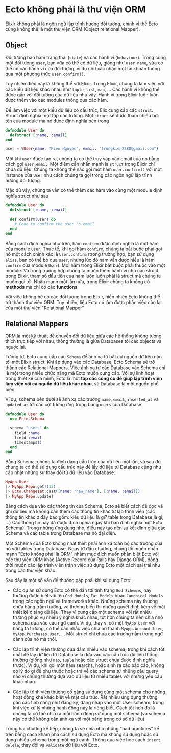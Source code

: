 # Ecto không phải là thư viện ORM

Elixir không phải là ngôn ngữ lập trình hương đối tượng, chính vì thế Ecto cũng không thể là một thư viện ORM \(Object relational Mapper\).

## Object

Đối tượng bao hàm trạng thái \(`state`\) và các hành vi \(`behaviour`\). Trong cùng một đối tượng `user`, bạn vừa có thể có dữ liệu, giống như `user.name`, vừa có thể có các hành vi của đối tượng, ví dụ như xác nhận một tài khoản thông qua một phương thức `user.confirm()`.

Tuy nhiên điều này là không thể với Elixir. Trong Elixir, chúng ta làm việc với các kiểu dữ liệu khác nhau như `tuple`, `list`, `map`, ... Các hành vi không thể được gắn với đối tượng của dữ liệu như vậy. Hành vi trong Elixir luôn luôn được thêm vào các modules thông qua các hàm.

Để làm việc với một kiểu dữ liệu có cấu trúc, Elix cung cấp các `struct`. Struct định nghĩa một tập các trường. Một `struct` sẽ được tham chiếu bởi tên của module mà nó được định nghĩa bên trong

```elixir
defmodule User do
  defstruct [:name, :email]
end

user = %User{name: "Kien Nguyen", email: "trungkien2288@gmail.com"}
```

Một khi `user` được tạo ra, chúng ta có thể truy vập vào email của nó bằng cách gọi `user.email`. Một điểm cần nhấn mạnh là `struct` trong Elixir chỉ chứa dữ liệu. Chúng ta không thể nào gọi một hàm `user.confirm()` với một instance của `User` như cách chúng ta gọi trong các ngôn ngữ lập trình hướng đối tượng.

Mặc dù vậy, chúng ta vẫn có thể thêm các hàm vào cùng một module định nghĩa struct như sau

```elixir
defmodule User do
  defstruct [:name, :email]

  def confirm(user) do
    # Code to confirm the user 's email
  end
end
```

Bằng cách định nghĩa như trên, hàm `confirm` được định nghĩa là một hàm của module `User`. Thực tế, khi gọi hàm `confirm`, chúng ta bắt buộc phải gọi nó một cách chính xác là `User.confirm` \(trong trường hợp, bạn sử dụng `alias`, bạn có thể bỏ qua `User`, nhưng lúc đó hàm vẫn dược hiểu là hàm `confirm` của module `User`\). Mọi hàm trong Elixir băt buộc phải thuộc vào một module. Và trong trường hợp chúng ta muốn thêm hành vi cho các struct trong Elixir, tham sô đầu tiên của hàm luôn luôn phải là struct mà chúng ta muốn gọi tới. Nhấn mạnh một lần nữa, trong Elixir chúng ta không có **methods** mà chỉ có các **functions**

Với việc không hề có các đối tượng trong Elixir, hiển nhiên Ecto không thể trở thành thư viên ORM. Tuy nhiên, liệu Ecto có làm được phần việc còn lại của một thư viện "Relational Mapper"

## Relational Mappers

ORM là một kỹ thuật để chuyển đổi dữ liệu giữa các hệ thống không tương thích trực tiếp với nhau, thông thường là giữa Databases tới các objects và ngược lại.

Tương tự, Ecto cung cấp các `Schema` để ánh xạ từ bất cứ nguồn dữ liệu nào tới một Elixir struct. Khi áp dụng vào các Database, Ecto Schema sẽ trở thành các Relational Mappers. Việc ánh xạ từ các Database vào Schema chỉ là một trong nhiều chức năng mà Ecto muốn cung cấp. Với sự linh hoạt trong thiết kế của mình, Ecto là một **tập các công cụ để giúp lập trình viên làm việc với cả nguồn dữ liệu khác nhau**, và Database là một nguồn phổ biến.

Ví dụ, schema bên dưới sẽ ánh xạ các trường `name`, `email`, `inserted_at` và `updated_at` tới các cột tương ứng trong bảng `users` của Database

```elixir
defmodule User do
  use Ecto.Schema

  schema "users" do
    field :name
    field :email
    timestamps()
  end
end
```

Bằng Schema, chúng ta định dạng cấu trúc của dữ liệu một lần, và sau đó chúng ta có thể sử dụng cấu trúc này để lấy dữ liệu từ Database cũng như cập nhật những sự thay đổi từ dữ liệu vào Database:

```elixir
MyApp.User
|> MyApp.Repo.get!(13)
|> Ecto.Changeset.cast([name: "new_name"], [:name, :email])
|> MyApp.Repo.update!
```

Bằng cách dựa vào các thông tin của Schema, Ecto sẽ biết cách để đọc và ghi dữ liệu mà không cần thêm các thông tin khác từ lập trình viến \(các thông tin khác ở đây bao gồm: kiểu dữ liệu là gì? table trong Database là gì, ...\) Các thông tin này đã được định nghĩa ngay khi bạn định nghĩa một Ecto Schema\). Trong những ứng dụng nhỏ, điều này tạo nên sự kết dính giữa các Schema và các table trong Database mà nó đại diện.

Một Schema của Ecto không nhất thiết phải ánh xạ toàn bộ các trường của nó với tables trong Database. Ngay từ đầu chương, chúng tối muốn nhấn mạnh "Ecto không phải là ORM" nhằm mục đích muốn phân biệt Ecto với các thư viện ORM khác \(Active Record của Rails hay Django ORM\), đồng thời muốn các lập trình viên tránh việc sử dụng Ecto một cách sai trái như trong các thư viện khác.

Sau đây là một số vấn đề thường gặp phải khi sử dụng Ecto:

* Các dự án sử dụng Ecto có thể dẫn tới tình trạng `God Schemas`, hay thường được biết với tên `God Models`, `Fat Models` hoặc `Canonical Models` trong các ngôn ngữ và frameworks khác. Những schema này thường chứa hàng trăm trường, và thường biển thị  những quyết định kém về mặt thiết kế ở tằng dữ liệu. Thay vì cung cấp một schema với rất nhiều trường phục vụ nhiều ý nghĩa khác nhau, tốt hơn chúng ta nên chia nhỏ schema dựa vào các ngữ cảnh. Ví dụ, thay vì có một `MyApp.User` với hàng tá trường, có thể cân nhắc việc chia nó thành `MyApp.Account.User`, `MyApp.Purchases.User`, ... Mỗi struct chỉ chứa các trường nằm trong ngữ cảnh của nó mà thôi.

* Các lập trình viện thường dựa dẫm nhiều vào schema, trong khi cách tốt nhất để lấy dữ liệu từ Database là dựa vào các cấu trúc dũ liệu thống thường \(giống như `map`, `tuple` hoặc các struct chưa được định nghĩa trước\). Ví dụ, khi gọi một hàm searchs, hoặc sinh ra các báo cáo, không có lý do gì để phụ thuộc hoặc trả về các schema từ những câu query nào vì chúng thường dựa vào dữ liệu từ nhiều tables với những yêu cầu khác nhau.

* Các lập trình viên thường cố gắng sử dụng cùng một schema cho những hoạt động khá khác biệt về mặt cấu trúc. Rất nhiều ứng dụng thường gắn các tính năng như đăng ký, đăng nhập vào một User scheam, trong khi việc xử lý những hành động này là riêng biết. Cách tốt hơn đó là chúng ta có thể chia ra mỗi hành động sử dụng một schema \(và schema này có thể không cần ánh xạ với một bảng trong cơ sở dữ liệu\)

Trong hai chương kế tiếp, chúng ta sẽ chia nhỏ những "bad practices" kể trên bằng cách khám phá cách sư dụng Ecto mà không sử dụng hoặc sử dụng nhiều schema trong một ngữ cảnh. Thông qua việc học cách `insert`, `delele`, thay đổi và `validate` dữ liệu với Ecto.

